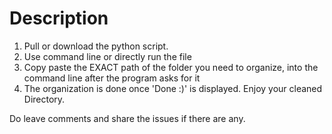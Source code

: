 # Description

1. Pull or download the python script.
2. Use command line or directly run the file
3. Copy paste the EXACT path of the folder you need to organize, into the command line after
the program asks for it
4. The organization is done once 'Done :)' is displayed. Enjoy your cleaned Directory.

Do leave comments and share the issues if there are any.